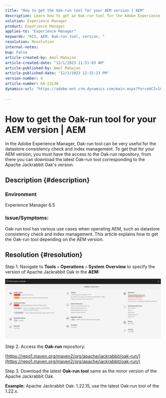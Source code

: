 ```yaml
---
title: "How to get the Oak-run tool for your AEM version | AEM"
description: Learn how to get an Oak-run tool for the Adobe Experience Manager version you use.
solution: Experience Manager
product: Experience Manager
applies-to: "Experience Manager"
keywords: "KCS, AEM. Oak-run tool, version, "
resolution: Resolution
internal-notes: 
bug: False
article-created-by: Amol Mahajan
article-created-date: "12/1/2023 11:51:03 AM"
article-published-by: Amol Mahajan
article-published-date: "12/1/2023 12:15:23 PM"
version-number: 4
article-number: KA-23130
dynamics-url: "https://adobe-ent.crm.dynamics.com/main.aspx?forceUCI=1&pagetype=entityrecord&etn=knowledgearticle&id=77fc11e4-3f90-ee11-8179-6045bd006704"

---
```

# How to get the Oak-run tool for your AEM version | AEM


In the Adobe Experience Manager, Oak-run tool can be very useful for the datastore consistency check and index management. To get that for your AEM version, you must have the access to the Oak-run repository, from there you can download the latest Oak-run tool corresponding to the Apache Jackrabbit Oak's version.

## Description {#description}


### <b>Environment</b>

Experience Manager 6.5



### <b>Issue/Symptoms:</b>

Oak-run tool has various use cases when operating AEM, such as datastore consistency check and index management.
 This article explains how to get the Oak-run tool depending on the AEM version.


## Resolution {#resolution}


Step 1. Navigate to <b>Tools</b> `>`  <b>Operations</b> `>`  <b>System</b> <b>Overview</b> to specify the version of Apache Jackrabbit Oak in the <b>AEM:</b>

![](assets/9c19e0e0-dc7d-ee11-8179-6045bd006a22.png)

Step 2. Access the <b>Oak-run</b> repository:

[https://repo1.maven.org/maven2/org/apache/jackrabbit/oak-run/](https://repo1.maven.org/maven2/org/apache/jackrabbit/oak-run/)

Step 3. Download the latest <b>Oak-run tool</b> same as the minor version of the Apache Jackrabbit Oak.

<b>Example:</b>
Apache Jackrabbit Oak: 1.22.15, use the latest Oak-run tool of the 1.22.x.
